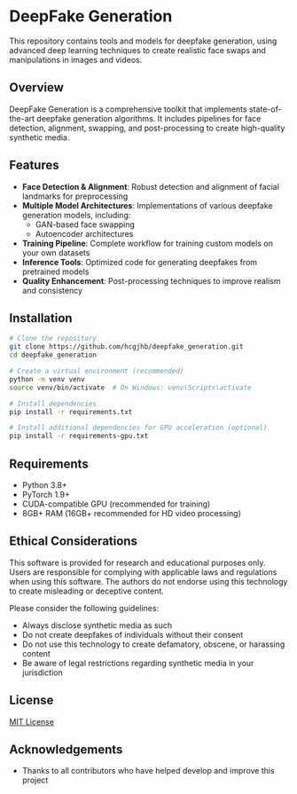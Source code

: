 # DeepFake Generation

This repository contains tools and models for deepfake generation, using advanced deep learning techniques to create realistic face swaps and manipulations in images and videos.

## Overview

DeepFake Generation is a comprehensive toolkit that implements state-of-the-art deepfake generation algorithms. It includes pipelines for face detection, alignment, swapping, and post-processing to create high-quality synthetic media.

## Features

- **Face Detection & Alignment**: Robust detection and alignment of facial landmarks for preprocessing
- **Multiple Model Architectures**: Implementations of various deepfake generation models, including:
  - GAN-based face swapping
  - Autoencoder architectures
- **Training Pipeline**: Complete workflow for training custom models on your own datasets
- **Inference Tools**: Optimized code for generating deepfakes from pretrained models
- **Quality Enhancement**: Post-processing techniques to improve realism and consistency

## Installation

```bash
# Clone the repository
git clone https://github.com/hcgjhb/deepfake_generation.git
cd deepfake_generation

# Create a virtual environment (recommended)
python -m venv venv
source venv/bin/activate  # On Windows: venv\Scripts\activate

# Install dependencies
pip install -r requirements.txt

# Install additional dependencies for GPU acceleration (optional)
pip install -r requirements-gpu.txt
```

## Requirements

- Python 3.8+
- PyTorch 1.9+
- CUDA-compatible GPU (recommended for training)
- 8GB+ RAM (16GB+ recommended for HD video processing)


## Ethical Considerations

This software is provided for research and educational purposes only. Users are responsible for complying with applicable laws and regulations when using this software. The authors do not endorse using this technology to create misleading or deceptive content.

Please consider the following guidelines:
- Always disclose synthetic media as such
- Do not create deepfakes of individuals without their consent
- Do not use this technology to create defamatory, obscene, or harassing content
- Be aware of legal restrictions regarding synthetic media in your jurisdiction

## License

[MIT License](LICENSE)


## Acknowledgements

- Thanks to all contributors who have helped develop and improve this project
